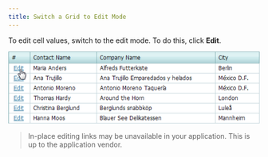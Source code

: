 ```yaml
---
title: Switch a Grid to Edit Mode
---
```

To edit cell values, switch to the edit mode. To do this, click **Edit**.

![ASPxGridView_StartEdit](../../../images/Img7155.png)

> In-place editing links may be unavailable in your application. This is up to the application vendor.